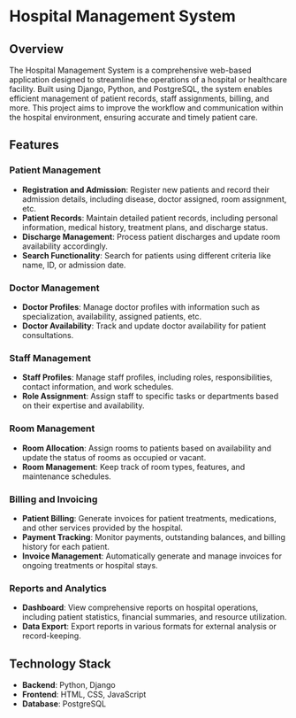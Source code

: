 # Hospital Management System

## Overview

The Hospital Management System is a comprehensive web-based application designed to streamline the operations of a hospital or healthcare facility. Built using Django, Python, and PostgreSQL, the system enables efficient management of patient records, staff assignments, billing, and more. This project aims to improve the workflow and communication within the hospital environment, ensuring accurate and timely patient care.

## Features

### Patient Management
- **Registration and Admission**: Register new patients and record their admission details, including disease, doctor assigned, room assignment, etc.
- **Patient Records**: Maintain detailed patient records, including personal information, medical history, treatment plans, and discharge status.
- **Discharge Management**: Process patient discharges and update room availability accordingly.
- **Search Functionality**: Search for patients using different criteria like name, ID, or admission date.

### Doctor Management
- **Doctor Profiles**: Manage doctor profiles with information such as specialization, availability, assigned patients, etc.
- **Doctor Availability**: Track and update doctor availability for patient consultations.

### Staff Management
- **Staff Profiles**: Manage staff profiles, including roles, responsibilities, contact information, and work schedules.
- **Role Assignment**: Assign staff to specific tasks or departments based on their expertise and availability.

### Room Management
- **Room Allocation**: Assign rooms to patients based on availability and update the status of rooms as occupied or vacant.
- **Room Management**: Keep track of room types, features, and maintenance schedules.

### Billing and Invoicing
- **Patient Billing**: Generate invoices for patient treatments, medications, and other services provided by the hospital.
- **Payment Tracking**: Monitor payments, outstanding balances, and billing history for each patient.
- **Invoice Management**: Automatically generate and manage invoices for ongoing treatments or hospital stays.

### Reports and Analytics
- **Dashboard**: View comprehensive reports on hospital operations, including patient statistics, financial summaries, and resource utilization.
- **Data Export**: Export reports in various formats for external analysis or record-keeping.

## Technology Stack

- **Backend**: Python, Django
- **Frontend**: HTML, CSS, JavaScript
- **Database**: PostgreSQL
